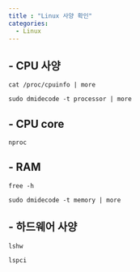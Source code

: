 ```yaml
---
title : "Linux 사양 확인"
categories:
  - Linux
---
```


## - CPU 사양
~~~
cat /proc/cpuinfo | more
~~~
~~~
sudo dmidecode -t processor | more
~~~

## - CPU core
~~~
nproc
~~~

## - RAM
~~~
free -h
~~~
~~~
sudo dmidecode -t memory | more
~~~

## - 하드웨어 사양
~~~
lshw
~~~
~~~
lspci
~~~

